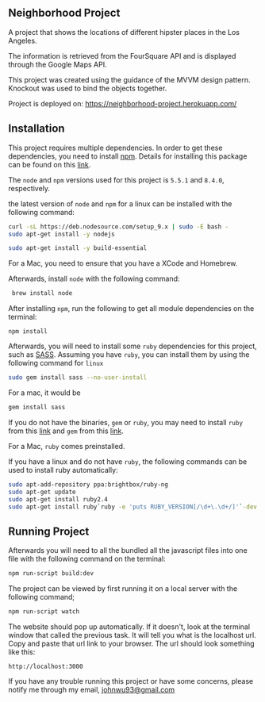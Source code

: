 ## Neighborhood Project

A project that shows the locations of different hipster places in the Los Angeles.

The information is retrieved from the FourSquare API and is displayed through the Google Maps API.

This project was created using the guidance of the MVVM design pattern. Knockout was used to
bind the objects together.

Project is deployed on: https://neighborhood-project.herokuapp.com/

## Installation
This project requires multiple dependencies. In order to get these dependencies, you need to install 
[npm](https://www.npmjs.com/). Details for installing this package can be found on this
[link](https://www.npmjs.com/get-npm). 


The `node` and `npm` versions used for this project is `5.5.1` and `8.4.0`, respectively.

the latest version of `node` and `npm` for a linux can be installed with the following command:
```bash
curl -sL https://deb.nodesource.com/setup_9.x | sudo -E bash -
sudo apt-get install -y nodejs

sudo apt-get install -y build-essential
``` 

For a Mac, you need to ensure that you have a XCode and Homebrew.

Afterwards, install `node` with the following command:

```bash
 brew install node
```

After installing `npm`,  run the following to get all module dependencies on the terminal:

```
npm install
```


Afterwards, you will need to install some `ruby` dependencies for this project, such as [SASS](http://sass-lang.com/).
Assuming you have `ruby`, you can install them by using the following command for `linux`

```bash
sudo gem install sass --no-user-install
```

For a mac, it would be
```bash
gem install sass
```


If you do not have the binaries, `gem` or `ruby`, you may need to install 
`ruby` from this [link](https://www.ruby-lang.org/en/documentation/installation/) and `gem` from this [link](https://rubygems.org/gems/rubygems-update-2.6.14.gem).

For a Mac, `ruby` comes preinstalled.

If you have a linux and do not have `ruby`, the following commands can be used to install ruby automatically:

```bash
sudo apt-add-repository ppa:brightbox/ruby-ng
sudo apt-get update
sudo apt-get install ruby2.4
sudo apt-get install ruby`ruby -e 'puts RUBY_VERSION[/\d+\.\d+/]'`-dev
``` 

## Running Project
Afterwards you will need to all the bundled all the javascript files into one file with the 
following command on the terminal:

```bash
npm run-script build:dev
```

The project can be viewed by first running it on a local server with the 
following command;

```bash
npm run-script watch
```

The website should pop up automatically. If it doesn't, look at the terminal window that called the previous task.
It will tell you what is the localhost url. Copy and paste that url link to your browser. The url should look something like
this:

```
http://localhost:3000
```

If you have any trouble running this project or have some concerns, 
please notify me through my email, johnwu93@gmail.com

